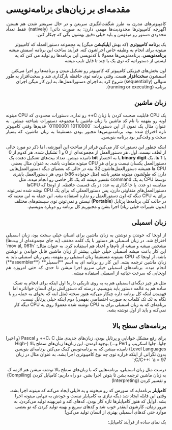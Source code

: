 <h1> مقدمه‌ای بر زبان‌های برنامه‌نویسی </h1>

<div dir="rtl">
<p align="justify">
کامپیوترهای مدرن به طرز شگفت‌انگیزی سریعن و در حال سریعتر شدن هم هستن. اگهرچه کامپیوترها محدودیت‌ها مهمی دارن: به صورت ذاتی! (natively) فقط تعداد محدودی دستور رو میفهمن و باید خیلی دقیق بهشون بگی که چیکار کنن.


یک **برنامه کامپیوتری** (که بهش **اپلیکیشن** میگن) یه مجموعه دستورالعمله که کامپیوتر میتونه برای انجام یه وظیفه خاص اجراشون کنه. فرآیند ساخت این برنامه اسمش میشه **برنامه‌نویسی**. برنامه‌نویس‌ها معمولا با کدنویسی این برنامه‌‌ها رو تولید می کنن که یه لیستی از دستوراتیه که توی یک یا چند تا فایل تایپ میشه

اون بخش‌های فیزیکی کامپیوتر که کامپیوتر رو تشکیل میدن و برنامه‌ها رو اجرا می‌کنن اسمشون **سخت‌افزار** هست. وقتی برنامه توی حافظه بارگذاری شد و سخت‌افزار به طور متوالی (sequentially) شروع کرد به اجرای دستورالعمل‌ها، به این کار میگن اجرای برنامه (running or executing).
</p>


<h2> زبان ماشین </h2>
<p align="justify">
یک CPU قابلیت صحبت کردن با زبان C++ رو نداره. دستورات محدودی که CPU میتونه اونه رو بفهمه با نام کد ماشین یا زبان ماشین یا مجموعه دستورات شناخته میشن.
به عنوان مثال یک نمون از این دستورات: `10110000 01100001`
قدیم‌ها وقتی کامپیوتر تازه اختراع شده بود، برنامه‌نویس‌ها مجبور بودن مستقیما به زبان ماشین، که بسیار سخت و وقت‌گیر بود برنامه بنویسن.

اینکه چطور این دستورات کار می‌کنن فراتر از مباحث این آموزشه، اما ذکر دو مورد خالی از لطف نیست. اول، هر دستورالعمل از مجموعه‌ای از 0 و 1 تشکیل شده. هر کدوم از 0 یا 1 ها، یک **binary digit** یا به اختصار **bit** نامیده میشن.
تعداد بیت‌های تشکیل دهنده یک دستورالعمل یکسان نیست و برای هر CPU میتونه متفاوت باشه. به عنوان مثال بعضی CPU ها همیشه دستورالعمل‌هاشون 32 بیته در حالی که بعضیای دیگه دستورالعمل‌هایی دارن که طولشون میتونه متغیر باشه (مثل خونواده x86)
دوم، هر دستورالعمل باینری توسط CPU به یک command تفسیر میشه که یک کار خاصی رو انجام میده، مثل مقایسه دو عدد، یا جا گذاری یه عدد در یک قسمت حافظه. از اونجا که CPUها دستورالعمل‌های متفاوتی دارن، پس دستورالعملی که برای یک CPU نوشه شده
نمی‌تونه برای یه CPU دیگه که اون دستورالعمل رو نداره استفاده بشه. این جمله به این معنیه که در حالت کلی برنامه‌ها پرتابل (**Portable**) نیستن و نمی‌تونن توی سیستم‌‌های مختلف (بدون تغییرات خیلی زیاد) اجرا بشن و مجبوریم کل برنامه رو دوباره بنویسیم.
</p>

<h2> زبان اسمبلی </h2>

<p align="justify">
از اونجا که خوندن و نوشتن به زبان ماشین برای انسان خیلی سخت بود، زبان اسمبلی اختراع شد. در زبان اسمبلی هر دستور با یک کلمه مخفف (به جای مجموعه‌‌ای از بیت‌ها) مشخص میشه و میشه از نام‌ها و اعداد هم استفاده کرد.
به عنوان مثال: `mov al, 061h`
این کار باعث میشه اسمبلی خیلی خیلی بیشتر از زبان ماشین قابل خواندن و نوشتن باشه. از اونجا که CPU نمیتونه مستقیما زبان اسمبلی رو بفهمه، پس زبان اسمبلی باید به زبان ماشین ترجمه بشه. این کار رو برنامه ای به اسم **اسمبلر** (**assembler**) انجام میده.
برنامه‌های اسمبلی خیلی سریع اجرا میشن تا حدی که حتی امروزه هم اونجایی که سرعت حیاتیه از اسمبلی استفاده میشه.

مثل هر چیز دیگه‌ای اسمبلی هم یه یه روی تاریکی داره! اول اینکه برای انجام یه تسک ساده هم یه عالمه دستور باید بنویسیم. درسته که دستوراتش برای انسان خواناتره اما فهمیدن اینکه کل برنامه داره چیکار می‌کنه هنوز سخته (مثل اینه که بخوای یه جمله رو با نگاه به تک تک کلمات به صورت اختصاصی بفهمی)
دوم اینکه خیلی پرتابل نیست، برنامه‌ای که به زبان اسمبلی برای یه CPU نوشته شده معمولا روی یه CPU دیگه کار نمی‌‌کنه و باید از اول نوشته بشه.
</p>

<h2> برنامه‌های سطح بالا </h2>
برای رفع مشکل خوانایی و پرتابل بودن، زبان‌های جدیدی مثل C، C++ و Pascal (و اخیرا جاوا، جاوا اسکریپ و Perl و...) بوجود اومدن. این زبان‌‌ها زبان‌‌های سطح بالا (High-Level Languages) نامیده میشن که به برنامه‌نویس کمک می‌کنن برنامه‌ای بنویسن بدون نگرانی از اینکه 
قراره توی چه نوع کامپیوتری اجرا بشه.
به عنوان مثال در زبان C/C++: `a = 97;`


درست مثل زبان اسمبلی، برنامه‌‌هایی که با زبان‌های سطح بالا نوشته میشن هم لازمه ک به زبان ماشین ترجمه بشن تا بتونن اجرا بشن. دو راه داریم: کامپایل کردن (Compiling) و تفسیر کردن (Interpreting)

**کامپایلر** برنامه‌ایه که سورس کد رو میخونه و یه فایلی ایجاد می‌کنه که میتونه اجرا بشه. وقتی این فایله ایجاد شد دیگه نیازی به کامپایلر نیست و خودش به تنهایی میتونه اجرا بشه.
اوایل که هنوز کامپایلرها تازه کار بودن، کدهای کند و غیربهینه تولید می‌کردن. به مرور زمان، کارشون اینقدر خوب شد و کدهای سریع و بهینه تولید کردن که تو بعضی موارد حتی کدهای اسمبلی بهتری از انسان تولید می‌کنن!

یک نمای ساده از فرآیند کامپایل:

 



</div>